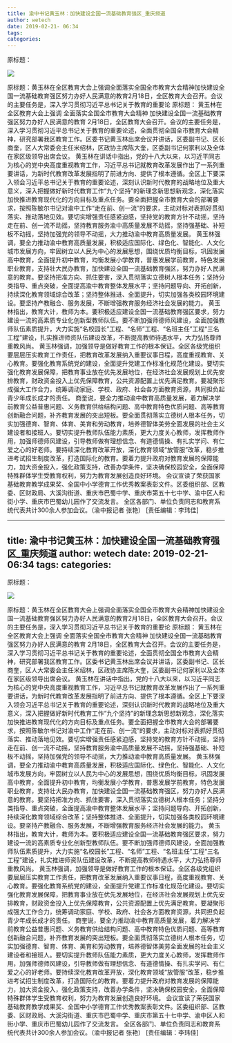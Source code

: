 ```yaml
---
title: 渝中书记黄玉林：加快建设全国一流基础教育强区_重庆频道
author: wetech
date: 2019-02-21- 06:34
tags: 
categories: 
---
```

原标题：
<!-- more -->
                
<img align="center" border="0" src="http://p2.ifengimg.com/a/2016/0810/204c433878d5cf9size1_w16_h16.png" />
                
            
原标题：黄玉林在全区教育大会上强调全面落实全国全市教育大会精神加快建设全国一流基础教育强区努力办好人民满意的教育2月18日，全区教育大会召开。会议的主要任务是，深入学习贯彻习近平总书记关于教育的重要论
原标题：
黄玉林在全区教育大会上强调
全面落实全国全市教育大会精神
加快建设全国一流基础教育强区努力办好人民满意的教育
2月18日，全区教育大会召开。会议的主要任务是，深入学习贯彻习近平总书记关于教育的重要论述，全面贯彻全国全市教育大会精神，研究部署我区教育工作。区委书记黄玉林出席会议并讲话，区委副书记、区长商奎，区人大常委会主任米绍林，区政协主席陈大奎，区委副书记何家利以及全体在家区级领导出席会议。
黄玉林在讲话中指出，党的十八大以来，以习近平同志为核心的党中央高度重视教育工作，习近平总书记就教育改革发展作出了一系列重要讲话，为新时代教育改革发展指明了前进方向、提供了根本遵循。全区上下要深入领会习近平总书记关于教育的重要论述，深刻认识新时代教育的战略地位及重大意义，深入把握做好新时代教育工作“九个坚持”的新理念新思想新观念，深化落实加快推进教育现代化的方向目标及重点任务。要全面把握全市教育大会的部署要求，按照陈敏尔书记对渝中工作“走在前、创一流”的要求，主动对标对表抓好贯彻落实、推动落地见效。要切实增强责任感紧迫感，坚持党的教育方针不动摇，坚持走在前、创一流不动摇，坚持教育服务渝中高质量发展不动摇，坚持强基础、补短板不动摇，坚持加强党的领导不动摇，大力推动渝中教育高质量发展。
黄玉林强调，要全力推动渝中教育高质量发展，积极适应国际化、绿色化、智能化、人文化城市发展方向，牢固树立以人民为中心的发展思想，围绕优质均衡目标，巩固发展高中教育，全面提升初中教育，均衡发展小学教育，普惠发展学前教育，特色发展职业教育，支持壮大民办教育，加快建设全国一流基础教育强区，努力办好人民满意的教育。要坚持把准方向、抓住要害，深入贯彻落实立德树人根本任务；坚持分类指导、重点突破，全面提高渝中教育整体发展水平；坚持问题导向、开拓创新，持续深化教育领域综合改革；坚持整体推进、全面提升，切实加强各类校园环境建设。要坚持产教融合、服务发展，不断增强教育服务经济社会发展的能力。
黄玉林指出，教育大计，教师为本。要积极适应建设全国一流基础教育强区要求，努力建设一流的高素质专业化创新型教师队伍。要不断加强师德师风建设，全面加强教师队伍素质提升，大力实施“名校园长”工程、“名师”工程、“名班主任”工程“三名工程”建设，扎实推进师资队伍建设改革，不断提高教师待遇水平，大力弘扬尊师重教风尚。
黄玉林强调，加强领导是做好教育工作的根本保证。全区各级党组织要层层压实教育工作责任，把教育改革发展纳入重要议事日程，高度重视教育、关心教育。要强化教育系统党的建设，全面提升党建工作标准化规范化建设。要切实强化教育发展保障，把教育事业放在优先发展地位，在经济社会发展规划上优先安排教育，财政资金投入上优先保障教育，公共资源配置上优先满足教育。要凝聚形成强大工作合力，统筹调动家庭、学校、政府、社会各方面教育资源，共同担负起青少年成长成才的责任。
商奎说，要全力推动渝中教育高质量发展，着力解决学前教育公益普惠问题、义务教育供给结构问题、高中教育特色优质问题、高等教育创新融合问题，补齐教育发展的突出短板。要全面贯彻落实立德树人根本任务，切实加强德育、智育、体育、美育和劳动教育，培养德智体美劳全面发展的社会主义建设者和接班人。要切实提升教师队伍能力素质，更大力度关心教师，发挥教师作用，加强师德师风建设，引导教师做有理想信念、有道德情操、有扎实学问、有仁爱之心的好老师。要持续深化教育改革开放，深化教育领域“放管服”改革，稳步推进考试招生制度改革，打造国际化的教育。要着力提升政府对教育发展的保障能力，加大资金投入，强化政策支持，改善办学条件，坚决确保校园安全，全面保障特殊群体学生受教育权利，努力为教育发展创造良好环境。
会议宣读了荣获国家基础教育教学成果奖、全国中小学德育工作优秀教案表彰文件。区委组织部、区教委、区财政局、大溪沟街道、重庆市巴蜀中学、重庆市第五十七中学、渝中区人和街小学、重庆市巴蜀幼儿园作了交流发言。
全区各部门、单位负责同志和教育系统代表共计300余人参加会议。（渝中报记者 张艳）
[责任编辑：李玮佳]
            
---
title: 渝中书记黄玉林：加快建设全国一流基础教育强区_重庆频道
author: wetech
date: 2019-02-21- 06:34
tags: 
categories: 
---
原标题：
<!-- more -->
                
<img align="center" border="0" src="http://p2.ifengimg.com/a/2016/0810/204c433878d5cf9size1_w16_h16.png" />
                
            
原标题：黄玉林在全区教育大会上强调全面落实全国全市教育大会精神加快建设全国一流基础教育强区努力办好人民满意的教育2月18日，全区教育大会召开。会议的主要任务是，深入学习贯彻习近平总书记关于教育的重要论
原标题：
黄玉林在全区教育大会上强调
全面落实全国全市教育大会精神
加快建设全国一流基础教育强区努力办好人民满意的教育
2月18日，全区教育大会召开。会议的主要任务是，深入学习贯彻习近平总书记关于教育的重要论述，全面贯彻全国全市教育大会精神，研究部署我区教育工作。区委书记黄玉林出席会议并讲话，区委副书记、区长商奎，区人大常委会主任米绍林，区政协主席陈大奎，区委副书记何家利以及全体在家区级领导出席会议。
黄玉林在讲话中指出，党的十八大以来，以习近平同志为核心的党中央高度重视教育工作，习近平总书记就教育改革发展作出了一系列重要讲话，为新时代教育改革发展指明了前进方向、提供了根本遵循。全区上下要深入领会习近平总书记关于教育的重要论述，深刻认识新时代教育的战略地位及重大意义，深入把握做好新时代教育工作“九个坚持”的新理念新思想新观念，深化落实加快推进教育现代化的方向目标及重点任务。要全面把握全市教育大会的部署要求，按照陈敏尔书记对渝中工作“走在前、创一流”的要求，主动对标对表抓好贯彻落实、推动落地见效。要切实增强责任感紧迫感，坚持党的教育方针不动摇，坚持走在前、创一流不动摇，坚持教育服务渝中高质量发展不动摇，坚持强基础、补短板不动摇，坚持加强党的领导不动摇，大力推动渝中教育高质量发展。
黄玉林强调，要全力推动渝中教育高质量发展，积极适应国际化、绿色化、智能化、人文化城市发展方向，牢固树立以人民为中心的发展思想，围绕优质均衡目标，巩固发展高中教育，全面提升初中教育，均衡发展小学教育，普惠发展学前教育，特色发展职业教育，支持壮大民办教育，加快建设全国一流基础教育强区，努力办好人民满意的教育。要坚持把准方向、抓住要害，深入贯彻落实立德树人根本任务；坚持分类指导、重点突破，全面提高渝中教育整体发展水平；坚持问题导向、开拓创新，持续深化教育领域综合改革；坚持整体推进、全面提升，切实加强各类校园环境建设。要坚持产教融合、服务发展，不断增强教育服务经济社会发展的能力。
黄玉林指出，教育大计，教师为本。要积极适应建设全国一流基础教育强区要求，努力建设一流的高素质专业化创新型教师队伍。要不断加强师德师风建设，全面加强教师队伍素质提升，大力实施“名校园长”工程、“名师”工程、“名班主任”工程“三名工程”建设，扎实推进师资队伍建设改革，不断提高教师待遇水平，大力弘扬尊师重教风尚。
黄玉林强调，加强领导是做好教育工作的根本保证。全区各级党组织要层层压实教育工作责任，把教育改革发展纳入重要议事日程，高度重视教育、关心教育。要强化教育系统党的建设，全面提升党建工作标准化规范化建设。要切实强化教育发展保障，把教育事业放在优先发展地位，在经济社会发展规划上优先安排教育，财政资金投入上优先保障教育，公共资源配置上优先满足教育。要凝聚形成强大工作合力，统筹调动家庭、学校、政府、社会各方面教育资源，共同担负起青少年成长成才的责任。
商奎说，要全力推动渝中教育高质量发展，着力解决学前教育公益普惠问题、义务教育供给结构问题、高中教育特色优质问题、高等教育创新融合问题，补齐教育发展的突出短板。要全面贯彻落实立德树人根本任务，切实加强德育、智育、体育、美育和劳动教育，培养德智体美劳全面发展的社会主义建设者和接班人。要切实提升教师队伍能力素质，更大力度关心教师，发挥教师作用，加强师德师风建设，引导教师做有理想信念、有道德情操、有扎实学问、有仁爱之心的好老师。要持续深化教育改革开放，深化教育领域“放管服”改革，稳步推进考试招生制度改革，打造国际化的教育。要着力提升政府对教育发展的保障能力，加大资金投入，强化政策支持，改善办学条件，坚决确保校园安全，全面保障特殊群体学生受教育权利，努力为教育发展创造良好环境。
会议宣读了荣获国家基础教育教学成果奖、全国中小学德育工作优秀教案表彰文件。区委组织部、区教委、区财政局、大溪沟街道、重庆市巴蜀中学、重庆市第五十七中学、渝中区人和街小学、重庆市巴蜀幼儿园作了交流发言。
全区各部门、单位负责同志和教育系统代表共计300余人参加会议。（渝中报记者 张艳）
[责任编辑：李玮佳]
            
